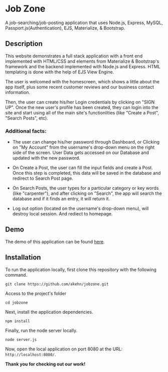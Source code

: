 # Job Zone
A job-searching/job-posting application that uses Node.js, Express, MySQL, Passport.js(Authentication), EJS, Materialize, & Bootstrap.

## Description

This website demonstrates a full stack application with a front end implemented with HTML/CSS and elements from Materialize & Bootstrap's framework and the backend implemented with Node.js and Express. HTML templating is done with the help of EJS View Engine.

The user is welcomed with the homescreen, which shows a little about the app itself, plus some recent customer reviews and our business contact information.

Then, the user can create his/her Login credentials by clicking on "SIGN UP". Once the new user's profile has been created, they can login into the site and start using all of the main site's functionlities (like "Create a Post", "Search Posts", etc).  

### Additional facts:

* The user can change his/her password through Dashboard, or Clicking on "My Account" from the username's drop-down menu on the right side of the screen. User Data gets accessed on our Database and updated with the new password.

* On Create a Post, the user can fill the input fields and create a Post. Once this step is completed, this data will be saved in the database and redirect to Search Post page.

* On Search Posts, the user types for a particular category or key words (like "carpenter"), and after clicking on "Search", the app will search the database and if it finds an entry, it will return it.

* Log out option (located on the username's drop-down menu), will destroy local session. And rediect to homepage.  


## Demo

The demo of this application can be found [here](https://jobzone.herokuapp.com/).

## Installation

To run the application locally, first clone this repository with the following command.

	git clone https://github.com/akehn/jobzone.git
	
Access to the project's folder

	cd jobzone

Next, install the application dependencies.

	npm install
	
Finally, run the node server locally.

	node server.js

	
Now, open the local application on port 8080 at the URL: `http://localhost:8080/`.

**Thank you for checking out our work!**

